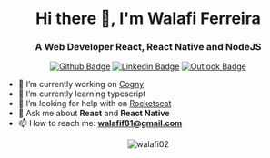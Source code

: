 <h1 align="center">Hi there 👋, I'm Walafi Ferreira</h1>
<h3 align="center">A Web Developer React, React Native and NodeJS</h3>

<div align="center">

  [![Github Badge](https://img.shields.io/badge/GitHub--000?style=social&logo=Github&logoColor=black&link=https://github.com/walafi02)](https://github.com/walafi02)
  [![Linkedin Badge](https://img.shields.io/badge/LinkedIn--000?style=social&logo=Linkedin&logoColor=0077B5&link=https://www.linkedin.com/in/walafi-ferreira/)](https://www.linkedin.com/in/walafi-ferreira/)
  [![Outlook Badge](https://img.shields.io/badge/email--000?style=social&logo=microsoft-outlook&logoColor=0078d4&link=mailto:walafif81@gmail.com)](mailto:walafif81@gmail.com)
</div>

- 🔭 I’m currently working on [Cogny]([https://www.everymind.com.br/](https://www.cogny.co/))
- 🌱 I’m currently learning typescript
- 🤔 I’m looking for help with on [Rocketseat](https://github.com/Rocketseat)
- 💬 Ask me about **React** and **React Native**
- 📫 How to reach me: **walafif81@gmail.com**

<p align="center">
  <img src="https://github-readme-stats.vercel.app/api?username=walafi02&show_icons=true" alt="walafi02" />
</p>
